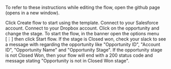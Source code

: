To refer to these instructions while editing the flow, open the github page (opens in a new window).

Click Create flow to start using the template.
Connect to your Salesforce account.
Connect to your Dropbox account.
Click on the opportunity and change the stage.
To start the flow, in the banner open the options menu [⋮] then click Start flow.
If the stage is Closed won, check your slack to see a message with regarding the opportunity like "Opportunity ID", "Account ID", "Opportunity Name" and "Opportunity Stage".
If the opportunity stage is not Closed Won, then your flow will end with a 200 status code and message stating "Opportunity is not in Closed Won stage".
